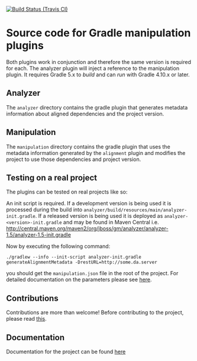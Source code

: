 [![Build Status (Travis CI)](https://travis-ci.org/project-ncl/gradle-manipulator.svg?branch=master)](https://travis-ci.org/project-ncl/gradle-manipulator.svg?branch=master)

# Source code for Gradle manipulation plugins

Both plugins work in conjunction and therefore the same version is required for each. The analyzer plugin will inject a reference
 to the manipulation plugin. It requires Gradle 5.x to _build_ and can _run_ with Gradle 4.10.x or later.

## Analyzer

The `analyzer` directory contains the gradle plugin that generates metadata information about aligned dependencies and the project version.

## Manipulation

The `manipulation` directory contains the gradle plugin that uses the metadata information generated by the `alignment` plugin and
modifies the project to use those dependencies and project version.


## Testing on a real project

The plugins can be tested on real projects like so:

An init script is required. If a development version is being used it is processed during the build into
`analyzer/build/resources/main/analyzer-init.gradle`.  If a released version is being used it is deployed as `analyzer-<version>-init.gradle`
and may be found in Maven Central i.e. http://central.maven.org/maven2/org/jboss/gm/analyzer/analyzer-1.5/analyzer-1.5-init.gradle

Now by executing the following command:

```
./gradlew --info --init-script analyzer-init.gradle generateAlignmentMetadata -DrestURL=http://some.da.server
```

you should get the `manipulation.json` file in the root of the project. For detailed documentation on the parameters please see
[here](https://project-ncl.github.io/gradle-manipulator/).

## Contributions

Contributions are more than welcome! Before contributing to the project, please read [this](https://github.com/project-ncl/gradle-manipulator/blob/master/CONTRIBUTING.md).

## Documentation

Documentation for the project can be found [here](https://project-ncl.github.io/gradle-manipulator/)
